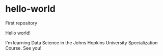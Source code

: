 # hello-world
First repository

Hello world!

I'm learning Data Science in the Johns Hopkins University Specialization Course.
See you!
